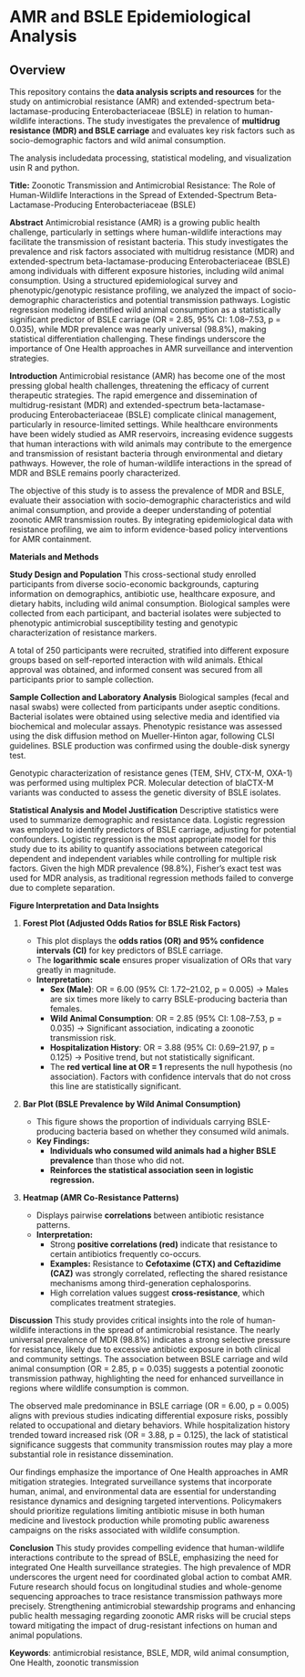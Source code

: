 # AMR and BSLE Epidemiological Analysis

## Overview
This repository contains the **data analysis scripts and resources** for the study on antimicrobial resistance (AMR) and extended-spectrum beta-lactamase-producing Enterobacteriaceae (BSLE) in relation to human-wildlife interactions. The study investigates the prevalence of **multidrug resistance (MDR) and BSLE carriage** and evaluates key risk factors such as socio-demographic factors and wild animal consumption.

The analysis includedata processing, statistical modeling, and visualization usin R and python.



**Title:** Zoonotic Transmission and Antimicrobial Resistance: The Role of Human-Wildlife Interactions in the Spread of Extended-Spectrum Beta-Lactamase-Producing Enterobacteriaceae (BSLE)

**Abstract**
Antimicrobial resistance (AMR) is a growing public health challenge, particularly in settings where human-wildlife interactions may facilitate the transmission of resistant bacteria. This study investigates the prevalence and risk factors associated with multidrug resistance (MDR) and extended-spectrum beta-lactamase-producing Enterobacteriaceae (BSLE) among individuals with different exposure histories, including wild animal consumption. Using a structured epidemiological survey and phenotypic/genotypic resistance profiling, we analyzed the impact of socio-demographic characteristics and potential transmission pathways. Logistic regression modeling identified wild animal consumption as a statistically significant predictor of BSLE carriage (OR = 2.85, 95% CI: 1.08–7.53, p = 0.035), while MDR prevalence was nearly universal (98.8%), making statistical differentiation challenging. These findings underscore the importance of One Health approaches in AMR surveillance and intervention strategies.

**Introduction**
Antimicrobial resistance (AMR) has become one of the most pressing global health challenges, threatening the efficacy of current therapeutic strategies. The rapid emergence and dissemination of multidrug-resistant (MDR) and extended-spectrum beta-lactamase-producing Enterobacteriaceae (BSLE) complicate clinical management, particularly in resource-limited settings. While healthcare environments have been widely studied as AMR reservoirs, increasing evidence suggests that human interactions with wild animals may contribute to the emergence and transmission of resistant bacteria through environmental and dietary pathways. However, the role of human-wildlife interactions in the spread of MDR and BSLE remains poorly characterized. 

The objective of this study is to assess the prevalence of MDR and BSLE, evaluate their association with socio-demographic characteristics and wild animal consumption, and provide a deeper understanding of potential zoonotic AMR transmission routes. By integrating epidemiological data with resistance profiling, we aim to inform evidence-based policy interventions for AMR containment.

**Materials and Methods**

**Study Design and Population**
This cross-sectional study enrolled participants from diverse socio-economic backgrounds, capturing information on demographics, antibiotic use, healthcare exposure, and dietary habits, including wild animal consumption. Biological samples were collected from each participant, and bacterial isolates were subjected to phenotypic antimicrobial susceptibility testing and genotypic characterization of resistance markers. 

A total of 250 participants were recruited, stratified into different exposure groups based on self-reported interaction with wild animals. Ethical approval was obtained, and informed consent was secured from all participants prior to sample collection.

**Sample Collection and Laboratory Analysis**
Biological samples (fecal and nasal swabs) were collected from participants under aseptic conditions. Bacterial isolates were obtained using selective media and identified via biochemical and molecular assays. Phenotypic resistance was assessed using the disk diffusion method on Mueller-Hinton agar, following CLSI guidelines. BSLE production was confirmed using the double-disk synergy test. 

Genotypic characterization of resistance genes (TEM, SHV, CTX-M, OXA-1) was performed using multiplex PCR. Molecular detection of blaCTX-M variants was conducted to assess the genetic diversity of BSLE isolates.

**Statistical Analysis and Model Justification**
Descriptive statistics were used to summarize demographic and resistance data. Logistic regression was employed to identify predictors of BSLE carriage, adjusting for potential confounders. Logistic regression is the most appropriate model for this study due to its ability to quantify associations between categorical dependent and independent variables while controlling for multiple risk factors. Given the high MDR prevalence (98.8%), Fisher’s exact test was used for MDR analysis, as traditional regression methods failed to converge due to complete separation.

**Figure Interpretation and Data Insights**

1. **Forest Plot (Adjusted Odds Ratios for BSLE Risk Factors)**
   - This plot displays the **odds ratios (OR) and 95% confidence intervals (CI)** for key predictors of BSLE carriage.
   - The **logarithmic scale** ensures proper visualization of ORs that vary greatly in magnitude.
   - **Interpretation:**
     - **Sex (Male)**: OR = 6.00 (95% CI: 1.72–21.02, p = 0.005) → Males are six times more likely to carry BSLE-producing bacteria than females.
     - **Wild Animal Consumption**: OR = 2.85 (95% CI: 1.08–7.53, p = 0.035) → Significant association, indicating a zoonotic transmission risk.
     - **Hospitalization History**: OR = 3.88 (95% CI: 0.69–21.97, p = 0.125) → Positive trend, but not statistically significant.
     - The **red vertical line at OR = 1** represents the null hypothesis (no association). Factors with confidence intervals that do not cross this line are statistically significant.

2. **Bar Plot (BSLE Prevalence by Wild Animal Consumption)**
   - This figure shows the proportion of individuals carrying BSLE-producing bacteria based on whether they consumed wild animals.
   - **Key Findings:**
     - **Individuals who consumed wild animals had a higher BSLE prevalence** than those who did not.
     - **Reinforces the statistical association seen in logistic regression.**

3. **Heatmap (AMR Co-Resistance Patterns)**
   - Displays pairwise **correlations** between antibiotic resistance patterns.
   - **Interpretation:**
     - Strong **positive correlations (red)** indicate that resistance to certain antibiotics frequently co-occurs.
     - **Examples:** Resistance to **Cefotaxime (CTX) and Ceftazidime (CAZ)** was strongly correlated, reflecting the shared resistance mechanisms among third-generation cephalosporins.
     - High correlation values suggest **cross-resistance**, which complicates treatment strategies.

**Discussion**
This study provides critical insights into the role of human-wildlife interactions in the spread of antimicrobial resistance. The nearly universal prevalence of MDR (98.8%) indicates a strong selective pressure for resistance, likely due to excessive antibiotic exposure in both clinical and community settings. The association between BSLE carriage and wild animal consumption (OR = 2.85, p = 0.035) suggests a potential zoonotic transmission pathway, highlighting the need for enhanced surveillance in regions where wildlife consumption is common.

The observed male predominance in BSLE carriage (OR = 6.00, p = 0.005) aligns with previous studies indicating differential exposure risks, possibly related to occupational and dietary behaviors. While hospitalization history trended toward increased risk (OR = 3.88, p = 0.125), the lack of statistical significance suggests that community transmission routes may play a more substantial role in resistance dissemination.

Our findings emphasize the importance of One Health approaches in AMR mitigation strategies. Integrated surveillance systems that incorporate human, animal, and environmental data are essential for understanding resistance dynamics and designing targeted interventions. Policymakers should prioritize regulations limiting antibiotic misuse in both human medicine and livestock production while promoting public awareness campaigns on the risks associated with wildlife consumption.

**Conclusion**
This study provides compelling evidence that human-wildlife interactions contribute to the spread of BSLE, emphasizing the need for integrated One Health surveillance strategies. The high prevalence of MDR underscores the urgent need for coordinated global action to combat AMR. Future research should focus on longitudinal studies and whole-genome sequencing approaches to trace resistance transmission pathways more precisely. Strengthening antimicrobial stewardship programs and enhancing public health messaging regarding zoonotic AMR risks will be crucial steps toward mitigating the impact of drug-resistant infections on human and animal populations.

**Keywords**: antimicrobial resistance, BSLE, MDR, wild animal consumption, One Health, zoonotic transmission
